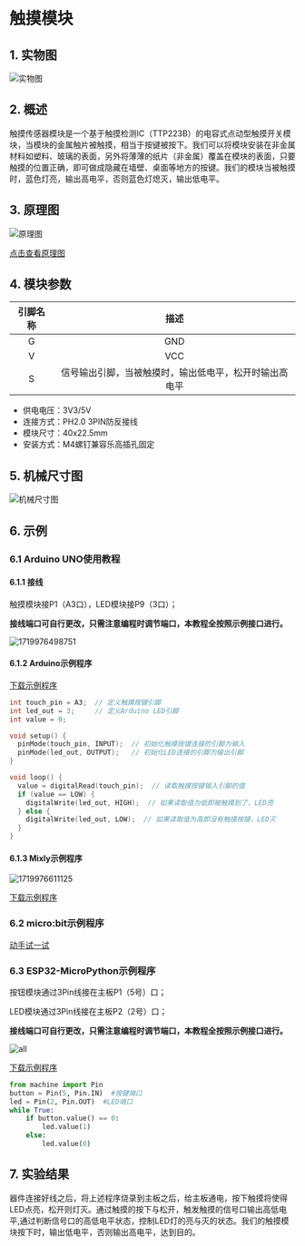 # 触摸模块

## 1. 实物图

![实物图](picture/touch_module.png)

## 2. 概述

​        触摸传感器模块是一个基于触摸检测IC（TTP223B）的电容式点动型触摸开关模块，当模块的金属触片被触摸，相当于按键被按下。我们可以将模块安装在非金属材料如塑料、玻璃的表面，另外将薄薄的纸片（非金属）覆盖在模块的表面，只要触摸的位置正确，即可做成隐藏在墙壁、桌面等地方的按键。我们的模块当被触摸时，蓝色灯亮，输出高电平，否则蓝色灯熄灭，输出低电平。

## 3. 原理图

![原理图](picture/touch_module_schematic.png)

<a href="zh-cn/ph2.0_sensors/base_input_module/touch_module/touch_module_schematic.pdf" target="_blank">点击查看原理图</a>

## 4. 模块参数

| 引脚名称 |                          描述                          |
| :------: | :----------------------------------------------------: |
|    G     |                          GND                           |
|    V     |                          VCC                           |
|    S     | 信号输出引脚，当被触摸时，输出低电平，松开时输出高电平 |

- 供电电压：3V3/5V
- 连接方式：PH2.0 3PIN防反接线
- 模块尺寸：40x22.5mm
- 安装方式：M4螺钉兼容乐高插孔固定

## 5. 机械尺寸图

![机械尺寸图](picture/touch_module_assembly.png)

## 6. 示例

### 6.1 Arduino UNO使用教程

#### 6.1.1 接线

触摸模块接P1（A3口），LED模块接P9（3口）；

**接线端口可自行更改，只需注意编程时调节端口，本教程全按照示例接口进行。**

![1719976498751](picture/1719976498751.png)

#### 6.1.2 Arduino示例程序

<a href="zh-cn/ph2.0_sensors/base_input_module/touch_module/touch_module.zip" download>下载示例程序</a>

```c
int touch_pin = A3;  // 定义触摸按键引脚
int led_out = 3;     // 定义Arduino LED引脚
int value = 0;

void setup() {
  pinMode(touch_pin, INPUT);  // 初始化触摸按键连接的引脚为输入
  pinMode(led_out, OUTPUT);   // 初始化LED连接的引脚为输出引脚
}

void loop() {
  value = digitalRead(touch_pin);  // 读取触摸按键输入引脚的值
  if (value == LOW) {
    digitalWrite(led_out, HIGH);  // 如果读取值为低即被触摸到了，LED亮
  } else {
    digitalWrite(led_out, LOW);  // 如果读取值为高即没有触摸按键，LED灭
  }
}
```

#### 6.1.3 Mixly示例程序

![1719976611125](picture/1719976611125.png)

<a href="zh-cn/ph2.0_sensors/base_input_module/touch_module/touch_Mixly_demo.zip" download>下载示例程序</a>

### 6.2 micro:bit示例程序

<a href="https://makecode.microbit.org/_5bXfq63TiM3m" target="_blank">动手试一试</a>

### 6.3 ESP32-MicroPython示例程序

按钮模块通过3Pin线接在主板P1（5号）口；

LED模块通过3Pin线接在主板P2（2号）口；

**接线端口可自行更改，只需注意编程时调节端口，本教程全按照示例接口进行。**

![all](picture/all.png)

<a href="zh-cn/ph2.0_sensors/base_input_module/touch_module/MicroPython示例程序.zip" download>下载示例程序</a>

```python
from machine import Pin
button = Pin(5, Pin.IN)  #按键端口
led = Pin(2, Pin.OUT)  #LED端口
while True:
    if button.value() == 0:
        led.value(1)  
    else:
        led.value(0)
```

## 7. 实验结果

器件连接好线之后，将上述程序烧录到主板之后，给主板通电，按下触摸将使得LED点亮，松开则灯灭。通过触摸的按下与松开，触发触摸的信号口输出高低电平,通过判断信号口的高低电平状态，控制LED灯的亮与灭的状态。我们的触摸模块按下时，输出低电平，否则输出高电平，达到目的。

